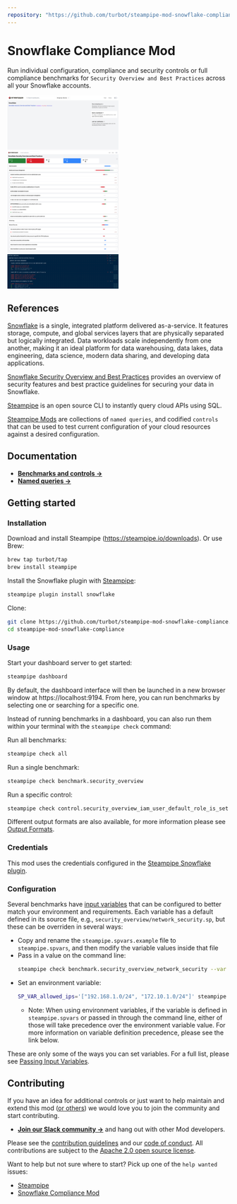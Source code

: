 ```yaml
---
repository: "https://github.com/turbot/steampipe-mod-snowflake-compliance"
---
```


# Snowflake Compliance Mod

Run individual configuration, compliance and security controls or full compliance benchmarks for `Security Overview and Best Practices` across all your Snowflake accounts.

<img src="https://raw.githubusercontent.com/turbot/steampipe-mod-snowflake-compliance/add-benchmark-screenshots/docs/snowflake_compliance_dashboard.png" width="50%" type="thumbnail"/>
<img src="https://raw.githubusercontent.com/turbot/steampipe-mod-snowflake-compliance/add-benchmark-screenshots/docs/snowflake_compliance_best_practices.png" width="50%" type="thumbnail"/>
<img src="https://raw.githubusercontent.com/turbot/steampipe-mod-snowflake-compliance/add-benchmark-screenshots/docs/snowflake_compliance_terminal.png" width="50%" type="thumbnail"/>

## References

[Snowflake](https://snowflake.com/) is a single, integrated platform delivered as-a-service. It features storage, compute, and global services layers that are physically separated but logically integrated. Data workloads scale independently from one another, making it an ideal platform for data warehousing, data lakes, data engineering, data science, modern data sharing, and developing data applications.

[Snowflake Security Overview and Best Practices](https://community.snowflake.com/s/article/Snowflake-Security-Overview-and-Best-Practices) provides an overview of security features and best practice guidelines for securing your data in Snowflake.

[Steampipe](https://steampipe.io) is an open source CLI to instantly query cloud APIs using SQL.

[Steampipe Mods](https://steampipe.io/docs/reference/mod-resources#mod) are collections of `named queries`, and codified `controls` that can be used to test current configuration of your cloud resources against a desired configuration.

## Documentation

- **[Benchmarks and controls →](https://hub.steampipe.io/mods/turbot/snowflake_compliance/controls)**
- **[Named queries →](https://hub.steampipe.io/mods/turbot/snowflake_compliance/queries)**

## Getting started

### Installation

Download and install Steampipe (https://steampipe.io/downloads). Or use Brew:

```sh
brew tap turbot/tap
brew install steampipe
```

Install the Snowflake plugin with [Steampipe](https://steampipe.io):

```sh
steampipe plugin install snowflake
```

Clone:

```sh
git clone https://github.com/turbot/steampipe-mod-snowflake-compliance.git
cd steampipe-mod-snowflake-compliance
```

### Usage

Start your dashboard server to get started:

```sh
steampipe dashboard
```

By default, the dashboard interface will then be launched in a new browser
window at https://localhost:9194. From here, you can run benchmarks by
selecting one or searching for a specific one.

Instead of running benchmarks in a dashboard, you can also run them within your
terminal with the `steampipe check` command:

Run all benchmarks:

```sh
steampipe check all
```

Run a single benchmark:

```sh
steampipe check benchmark.security_overview
```

Run a specific control:

```sh
steampipe check control.security_overview_iam_user_default_role_is_set
```

Different output formats are also available, for more information please see
[Output Formats](https://steampipe.io/docs/reference/cli/check#output-formats).

### Credentials

This mod uses the credentials configured in the [Steampipe Snowflake plugin](https://hub.steampipe.io/plugins/turbot/snowflake).

### Configuration

Several benchmarks have [input variables](https://steampipe.io/docs/using-steampipe/mod-variables) that can be configured to better match your environment and requirements. Each variable has a default defined in its source file, e.g., `security_overview/network_security.sp`, but these can be overriden in several ways:

- Copy and rename the `steampipe.spvars.example` file to `steampipe.spvars`, and then modify the variable values inside that file
- Pass in a value on the command line:
  ```sh
  steampipe check benchmark.security_overview_network_security --var 'allowed_ips=["192.168.1.0/24", "172.10.1.0/24"]'
  ```
- Set an environment variable:
  ```sh
  SP_VAR_allowed_ips='["192.168.1.0/24", "172.10.1.0/24"]' steampipe check benchmark.security_overview_network_security
  ```
  - Note: When using environment variables, if the variable is defined in `steampipe.spvars` or passed in through the command line, either of those will take precedence over the environment variable value. For more information on variable definition precedence, please see the link below.

These are only some of the ways you can set variables. For a full list, please see [Passing Input Variables](https://steampipe.io/docs/using-steampipe/mod-variables#passing-input-variables).

## Contributing

If you have an idea for additional controls or just want to help maintain and extend this mod ([or others](https://github.com/topics/steampipe-mod)) we would love you to join the community and start contributing.

- **[Join our Slack community →](https://steampipe.io/community/join)** and hang out with other Mod developers.

Please see the [contribution guidelines](https://github.com/turbot/steampipe/blob/main/CONTRIBUTING.md) and our [code of conduct](https://github.com/turbot/steampipe/blob/main/CODE_OF_CONDUCT.md). All contributions are subject to the [Apache 2.0 open source license](https://github.com/turbot/steampipe-mod-snowflake-compliance/blob/main/LICENSE).

Want to help but not sure where to start? Pick up one of the `help wanted` issues:

- [Steampipe](https://github.com/turbot/steampipe/labels/help%20wanted)
- [Snowflake Compliance Mod](https://github.com/turbot/steampipe-mod-snowflake-compliance/labels/help%20wanted)
